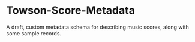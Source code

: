 # Towson-Score-Metadata
A draft, custom metadata schema for describing music scores, along with some sample records.

